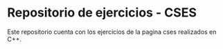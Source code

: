# Repositorio de ejercicios - CSES
Este repositorio cuenta con los ejercicios de la pagina cses realizados en C++.
